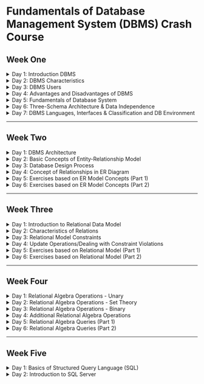 # Fundamentals of Database Management System (DBMS) Crash Course
## Week One
<details>
<summary> Day 1: Introduction DBMS </summary>
<blockquote> 

- [Video 1: Introduction about DBMS](https://www.youtube.com/watch?v=6Iu45VZGQDk&list=PLBlnK6fEyqRi_CUQ-FXxgzKQ1dwr_ZJWZ&index=1 "Introduction to Database Management System") 
</blockquote>
</details>

<details>
<summary> Day 2: DBMS Characteristics </summary>
<blockquote> 

 - [Video 1: DBMS Characteristics](https://www.youtube.com/watch?v=wClEbCyWryI&list=PLBlnK6fEyqRi_CUQ-FXxgzKQ1dwr_ZJWZ&index=2 "Characteristics of Database Management System") 
</blockquote>
</details>

<details>
<summary> Day 3: DBMS Users </summary>
<blockquote> 

 - [Video 1: DBMS Users](https://www.youtube.com/watch?v=qoAL4MA3P08&list=PLBlnK6fEyqRi_CUQ-FXxgzKQ1dwr_ZJWZ&index=3 "Characteristics of Database Management System") 
</blockquote>
</details>

<details>
<summary> Day 4: Advantages and Disadvantages of DBMS </summary>
<blockquote> 

 - [Video 1: DBMS Characteristics](https://www.youtube.com/watch?v=YcYF-kxE0Sw&list=PLBlnK6fEyqRi_CUQ-FXxgzKQ1dwr_ZJWZ&index=4 "Advantages and Disadvantages of Database Management System") 
</blockquote>
</details>

<details>
<summary> Day 5: Fundamentals of Database System </summary>
<blockquote> 

 - [Video 1: DBMS Characteristics](https://www.youtube.com/watch?v=qMAxQh6Xilo&list=PLBlnK6fEyqRi_CUQ-FXxgzKQ1dwr_ZJWZ&index=6 "Fundamentals of Database System") 
</blockquote>
</details>

<details>
<summary> Day 6: Three-Schema Architecture & Data Independence </summary>
<blockquote> 

 - [Video 1: DBMS Characteristics](https://www.youtube.com/watch?v=vuXnRRG-m5M&list=PLBlnK6fEyqRi_CUQ-FXxgzKQ1dwr_ZJWZ&index=7 "Three-Schema Architecture & Data Independence") 
</blockquote>
</details>

<details>
<summary> Day 7: DBMS Languages, Interfaces & Classification and DB Environment </summary>
<blockquote> 

 - [Video 1: DBMS Languages, Interfaces & Classification](https://www.youtube.com/watch?v=DkEMtOFMNQE&list=PLBlnK6fEyqRi_CUQ-FXxgzKQ1dwr_ZJWZ&index=8 "DBMS Languages, Interfaces & Classification") 
 - [Video 2: DB Environment](https://www.youtube.com/watch?v=rqcTHitakDM&list=PLBlnK6fEyqRi_CUQ-FXxgzKQ1dwr_ZJWZ&index=9 "Database Environment") 
</blockquote>
</details>

---

## Week Two
<details>
<summary> Day 1: DBMS Architecture </summary>
<blockquote> 

 - [Video 1: DBMS Architecture](https://www.youtube.com/watch?v=dftMGbbULhE&list=PLBlnK6fEyqRi_CUQ-FXxgzKQ1dwr_ZJWZ&index=10 "DBMS Architecture") 
</blockquote>
</details>

<details>
<summary> Day 2: Basic Concepts of Entity-Relationship Model </summary>
<blockquote> 

 - [Video 1: Basic Concepts of Entity-Relationship Model](https://www.youtube.com/watch?v=wOD02sezmX8&list=PLBlnK6fEyqRi_CUQ-FXxgzKQ1dwr_ZJWZ&index=11 "Basic Concepts of Entity-Relationship Model") 
</blockquote>
</details>

<details>
<summary> Day 3: Database Design Process </summary>
<blockquote> 

 - [Video 1: Database Design Process](https://www.youtube.com/watch?v=7m6gXeMDaHc&list=PLBlnK6fEyqRi_CUQ-FXxgzKQ1dwr_ZJWZ&index=12 "Database Design Process") 
</blockquote>
</details>

<details>
<summary> Day 4: Concept of Relationships in ER Diagram </summary>
<blockquote> 

 - [Video 1: Concept of Relationships in ER Diagram](https://www.youtube.com/watch?v=n3mHfQft5P8&list=PLBlnK6fEyqRi_CUQ-FXxgzKQ1dwr_ZJWZ&index=13 "Concept of Relationships in ER Diagram") 
</blockquote>
</details>

<details>
<summary> Day 5: Exercises based on ER Model Concepts (Part 1) </summary>
<blockquote> 

 - [Video 1: Exercises based on ER Model Concepts (Part 1)](https://www.youtube.com/watch?v=l9BRmq7pgZ8&list=PLBlnK6fEyqRi_CUQ-FXxgzKQ1dwr_ZJWZ&index=14 "Exercises based on ER Model Concepts (Part 1)") 
</blockquote>
</details>

<details>
<summary> Day 6: Exercises based on ER Model Concepts (Part 2) </summary>
<blockquote> 

 - [Video 1: Exercises based on ER Model Concepts (Part 2)](https://www.youtube.com/watch?v=BexmtjyRp6I&list=PLBlnK6fEyqRi_CUQ-FXxgzKQ1dwr_ZJWZ&index=15 "Exercises based on ER Model Concepts (Part 2)") 
</blockquote>
</details>

---

## Week Three
<details>
<summary> Day 1: Introduction to Relational Data Model </summary>
<blockquote> 

 - [Video 1: Introduction to Relational Data Model](https://www.youtube.com/watch?v=Q45sr5p_NmQ&list=PLBlnK6fEyqRi_CUQ-FXxgzKQ1dwr_ZJWZ&index=16 "Introduction to Relational Data Model") 
</blockquote>
</details>

<details>
<summary> Day 2: Characteristics of Relations </summary>
<blockquote> 

 - [Video 1: Characteristics of Relations](https://www.youtube.com/watch?v=J4hZbuTLyhI&list=PLBlnK6fEyqRi_CUQ-FXxgzKQ1dwr_ZJWZ&index=17 "Characteristics of Relations") 
</blockquote>
</details>

<details>
<summary> Day 3: Relational Model Constraints </summary>
<blockquote> 

 - [Video 1: Relational Model Constraints](https://www.youtube.com/watch?v=uPOGPL2C0_8&list=PLBlnK6fEyqRi_CUQ-FXxgzKQ1dwr_ZJWZ&index=18 "Relational Model Constraints") 
</blockquote>
</details>

<details>
<summary> Day 4: Update Operations/Dealing with Constraint Violations </summary>
<blockquote> 

 - [Video 1: Update Operations/Dealing with Constraint Violations](https://www.youtube.com/watch?v=lMthy1iwR3s&list=PLBlnK6fEyqRi_CUQ-FXxgzKQ1dwr_ZJWZ&index=19 "Update Operations/Dealing with Constraint Violations") 
</blockquote>
</details>

<details>
<summary> Day 5: Exercises based on Relational Model (Part 1) </summary>
<blockquote> 

 - [Video 1: Exercises based on Relational Model (Part 1)](https://www.youtube.com/watch?v=BZVWPsa08Jw&list=PLBlnK6fEyqRi_CUQ-FXxgzKQ1dwr_ZJWZ&index=20 "Exercises based on Relational Model (Part 1)") 
</blockquote>
</details>

<details>
<summary> Day 6: Exercises based on Relational Model (Part 2) </summary>
<blockquote> 

 - [Video 1: Exercises based on Relational Model (Part 2)](https://www.youtube.com/watch?v=xhohP0rZcB0&list=PLBlnK6fEyqRi_CUQ-FXxgzKQ1dwr_ZJWZ&index=21 "Exercises based on Relational Model (Part 2)") 
</blockquote>
</details>

---

## Week Four

<details>
<summary> Day 1: Relational Algebra Operations - Unary </summary>
<blockquote> 

 - [Video 1: Relational Algebra Operations - Unary](https://www.youtube.com/watch?v=8PJGw123zeE&list=PLBlnK6fEyqRi_CUQ-FXxgzKQ1dwr_ZJWZ&index=22 "Relational Algebra Operations - Unary") 
</blockquote>
</details>

<details>
<summary> Day 2: Relational Algebra Operations - Set Theory </summary>
<blockquote> 

 - [Video 1: Relational Algebra Operations - Set Theory](https://www.youtube.com/watch?v=r6OsT9Zi4Cg&list=PLBlnK6fEyqRi_CUQ-FXxgzKQ1dwr_ZJWZ&index=23 "Relational Algebra Operations - Set Theory") 
</blockquote>
</details>

<details>
<summary> Day 3: Relational Algebra Operations - Binary </summary>
<blockquote> 

 - [Video 1: Relational Algebra Operations - Binary](https://www.youtube.com/watch?v=sJtuZq-LEQM&list=PLBlnK6fEyqRi_CUQ-FXxgzKQ1dwr_ZJWZ&index=24 "Relational Algebra Operations - Binary") 
</blockquote>
</details>

<details>
<summary> Day 4: Additional Relational Algebra Operations </summary>
<blockquote> 

 - [Video 1: Additional Relational Algebra Operations](https://www.youtube.com/watch?v=4kqoN9-rqiQ&list=PLBlnK6fEyqRi_CUQ-FXxgzKQ1dwr_ZJWZ&index=25 "Additional Relational Algebra Operations") 
</blockquote>
</details>

<details>
<summary> Day 5: Relational Algebra Queries (Part 1) </summary>
<blockquote> 

 - [Video 1: Relational Algebra Queries (Part 1)](https://www.youtube.com/watch?v=Dgq01JAWw4Y&list=PLBlnK6fEyqRi_CUQ-FXxgzKQ1dwr_ZJWZ&index=26 "Relational Algebra Queries (Part 1)") 
</blockquote>
</details>

<details>
<summary> Day 6: Relational Algebra Queries (Part 2) </summary>
<blockquote> 

 - [Video 1: Relational Algebra Queries (Part 2)](https://www.youtube.com/watch?v=4y4tBfnPlS8&list=PLBlnK6fEyqRi_CUQ-FXxgzKQ1dwr_ZJWZ&index=27 "Relational Algebra Queries (Part 2)") 
</blockquote>
</details>


---

## Week Five

<details>
<summary> Day 1: Basics of Structured Query Language (SQL) </summary>

<blockquote> 

## Structured Query Language (SQL)
SQL is Structured Query Language, which is a computer language for storing, manipulating and retrieving data stored in a relational database.

SQL is the standard language for Relational Database System. All the Relational Database Management Systems (RDMS) like MySQL, MS Access, Oracle, Sybase, Informix, Postgres and SQL Server use SQL as their standard database language.

Also, they are using different dialects, such as-
- MS SQL Server using T-SQL,
- Oracle using PL/SQL,
- MS Access version of SQL is called JET SQL (native format) etc.

## Applications of SQL
As mentioned before, SQL is one of the most widely used query language over the databases. I'm going to list few of them here:
- Allows users to access data in the relational database management systems.
- Allows users to describe the data.
- Allows users to define the data in a database and manipulate that data.
- Allows to embed within other languages using SQL modules, libraries & pre-compilers.
- Allows users to create and drop databases and tables.
- Allows users to create view, stored procedure, functions in a database.
- Allows users to set permissions on tables, procedures and views.

## Features of SQL
- High Performance.
- High Availability.
- Scalability and Flexibility Run anything.
- Robust Transactional Support.
- Web and Data Warehouse Strengths.
- Strong Data Protection.
- Comprehensive Application Development.
- Management Ease.
- Open Source Freedom and 24 x 7 Support.
- Lowest Total Cost of Ownership.

## Components of DBMS Environment
A DBMS is software package used to design, manage, and maintain databases. Each DBMS should have facilities to define the database, manipulate the content of the database and control the database. These facilities will help the designer, the user as well as the database administrator to discharge their responsibility in designing, using and managing the database. It provides the following facilities:

1. Data Definition Language (DDL): it manages table and index structure. The most basic items of DDL are the CREATE, ALTER, RENAME and DROP statements: 
    - CREATE: creates an object (a table, for example) in the database.  
    - DROP: deletes an object in the database, usually irretrievably.  
    - ALTER: modifies the structure an existing object in various ways. For example, adding a column to an existing table.  

2. Data Manipulation Language (DML): is the subset of SQL used to add, update and delete data. 
The acronym CRUD refers to all of the major functions that need to be implemented in a relational database application to consider it complete. Each letter in the acronym can be mapped to a standard SQL statement: 
    - CREATE: inserts new data into a database.It's SQL is INSERT INTO.
    - READ (RETRIEVE): extracts data from a database. It's SQL is SELECT
    - UPDATE: updates data in a database. It's SQL is UPDATE
    - DELETE (DESTROY): deletes data from a database. It's SQL is DELETE

3. Data Query Language (DQL): it is a language for accessing or retrieving the data organized by the appropriate data model. Since the required data or Query by the user will be extracted using this type of language, it is also called "Query Language".
    - Procedural DQL:  user specifies what data is required and how to get the data.
    - Non-Procedural DQL: user specifies what data is required but not how it is to be retrieved

4. Data Dictionary (DD): Due to the fact that a database is a self describing system, this tool, Data Dictionary, is used to store and organize information about the data stored in the database.
5. Data Control Language (DCL): 
    - Database is a shared resource that demands control of data access and usage. The database administrator should have the facility to control the overall operation of the system.
    - Data Control Languages are commands that will help the Database Administrator to control the database.
    - The commands include grant or revoke privileges to access the database or particular object within the database and to store or remove database transactions.


</blockquote>

---

</details>

<details>
<summary> Day 2: Introduction to SQL Server </summary>
<blockquote> 

## SQL Server
Microsoft is the vendor of SQL Server. The newest version is “SQL Server 2012”.  
We have different editions of SQL Server, where SQL Server Express is free to download and use. 
SQL Server uses T-SQL (Transact-SQL). T-SQL is Microsoft's proprietary extension to SQL. T-SQL is very similar to standard SQL, but in addition it supports some extra functionality, built-in functions, etc. T-SQL expands on the SQL standard to include procedural programming, local variables, various support functions for string processing, date processing, mathematics, etc. 
SQL Server consists of a Database Engine and a Management Studio (and lots of other stuff which we will not mention here). The Database engine has no graphical interface - it is just a service running in the background of your computer (preferable on the server). The Management Studio is graphical tool for configuring and viewing the information in the database. It can be installed on the server or on the client (or both). 
<img src="images/1.png">

## SQL Server Management Studio 
SQL Server Management Studio is a GUI tool included with SQL Server for configuring, managing, and administering all components within Microsoft SQL Server. The tool includes both script editors and graphical tools that work with objects and features of the server. As mentioned earlier, version of SQL Server Management Studio is also available for SQL Server Express Edition, for which it is known as SQL Server Management Studio Express. 
A central feature of SQL Server Management Studio is the Object Explorer, which allows the user to browse, select, and act upon any of the objects within the server. It can be used to visually observe and analyze query plans and optimize the database performance, among others. SQL Server Management Studio can also be used to create a new database, alter any existing database schema by adding or modifying tables and indexes, or analyze performance. It includes the query windows which provide a GUI based interface to write and execute queries. 

<img src="./images/2.jpg">

When creating SQL commands and queries, the “Query Editor” (select “New Query” from the Toolbar) is used (shown in the figure above). 
With SQL and the “Query Editor” we can do almost everything with code, but sometimes it is also a good idea to use the different Designer tools in SQL to help us do the work without coding (so much). 

## Create a new Database 
It is quite simple to create a new database in Microsoft SQL Server. Just right-click on the 
“Databases” node and select “New Database…” 

<img src="images/3.jpg">

There are lots of settings you may set regarding your database, but the only information you must fill in is the name of your database: 

<img src="images/4.jpg">

You may also use the SQL language to create a new database, but sometimes it is easier to just use the built-in features in the Management Studio.

## Queries 
In order to make a new SQL query, select the “New Query” button from the Toolbar. 

<img src="images/5.jpg">

Here we can write any kind of queries that is supported by the SQL language. 

</blockquote>
</details>






